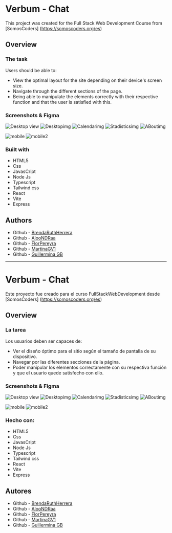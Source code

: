 # Verbum - Chat

This project was created for the Full Stack Web Development Course from [SomosCoders]
(https://somoscoders.org/es)

## Overview

### The task 

Users should be able to:

- View the optimal layout for the site depending on their device's screen size.
- Navigate through the different sections of the page.
- Being able to manipulate the elements correctly with their respective function and that the user is satisfied with this.

### Screenshots & Figma

![Desktop view](./frontend/src/assets/img/readmeIMG/Captura%20de%20pantalla%20(66).png)
![Desktopimg](./frontend/src/assets/img/readmeIMG/Captura%20de%20pantalla%20(58).png)
![Calendarimg](./frontend/src/assets/img/readmeIMG/Foto%201.jpeg)
![Stadisticsimg](./frontend/src/assets/img/readmeIMG/Foto%202.jpeg)
![ABoutimg](./frontend/src/assets/img/readmeIMG/Captura%20de%20pantalla%20(60).png)

![mobile](./frontend/src/assets/img/readmeIMG/Captura%20de%20pantalla%20(61).png)
![mobile2](./frontend/src/assets/img/readmeIMG/Captura%20de%20pantalla%20(64).png)



### Built with

- HTML5
- Css
- JavasCript
- Node Js
- Typescript
- Tailwind css
- React 
- Vite
- Express 

## Authors

- Github - [BrendaRuthHerrera](https://github.com/BrendaRuthHerrera)
- Github - [AlooNDRaa](https://github.com/AlooNDRaa)
- Github - [FlorPereyra](https://github.com/FlorPereyra)
- Github - [MartinaGV1](https://github.com/MartinaGV1)
- Github - [Guillermina GB](https://github.com/Guilleggb)


---

# Verbum - Chat

Este proyecto fue creado para el curso FullStackWebDevelopment desde [SomosCoders]
(https://somoscoders.org/es)

## Overview

### La tarea 

Los usuarios deben ser capaces de:

- Ver el diseño óptimo para el sitio según el tamaño de pantalla de su dispositivo.
- Navegar por las diferentes secciones de la página.
- Poder manipular los elementos correctamente con su respectiva función y que el usuario quede satisfecho con ello.

### Screenshots & Figma

![Desktop view](./frontend/src/assets/img/readmeIMG/Captura%20de%20pantalla%20(54).png)
![Desktopimg](./frontend/src/assets/img/readmeIMG/Captura%20de%20pantalla%20(58).png)
![Calendarimg](./frontend/src/assets/img/readmeIMG/Foto%201.jpeg)
![Stadisticsimg](./frontend/src/assets/img/readmeIMG/Foto%202.jpeg)
![ABoutimg](./frontend/src/assets/img/readmeIMG/Captura%20de%20pantalla%20(60).png)

![mobile](./frontend/src/assets/img/readmeIMG/Captura%20de%20pantalla%20(61).png)
![mobile2](./frontend/src/assets/img/readmeIMG/Captura%20de%20pantalla%20(64).png)


### Hecho con:

- HTML5
- Css
- JavasCript
- Node Js
- Typescript
- Tailwind css
- React 
- Vite
- Express 

## Autores

- Github - [BrendaRuthHerrera](https://github.com/BrendaRuthHerrera)
- Github - [AlooNDRaa](https://github.com/AlooNDRaa)
- Github - [FlorPereyra](https://github.com/FlorPereyra)
- Github - [MartinaGV1](https://github.com/MartinaGV1)
- Github - [Guillermina GB](https://github.com/Guilleggb)